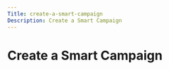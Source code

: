 ```yaml
---
Title: create-a-smart-campaign
Description: Create a Smart Campaign
---
```


# Create a Smart Campaign

